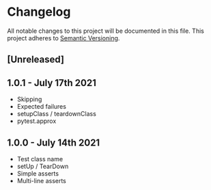 # Changelog

All notable changes to this project will be documented in this file. This project adheres to [Semantic Versioning](https://semver.org/spec/v2.0.0.html).

## [Unreleased]

## 1.0.1 - July 17th 2021

- Skipping
- Expected failures
- setupClass / teardownClass
- pytest.approx

## 1.0.0 - July 14th 2021

- Test class name
- setUp / TearDown
- Simple asserts
- Multi-line asserts
